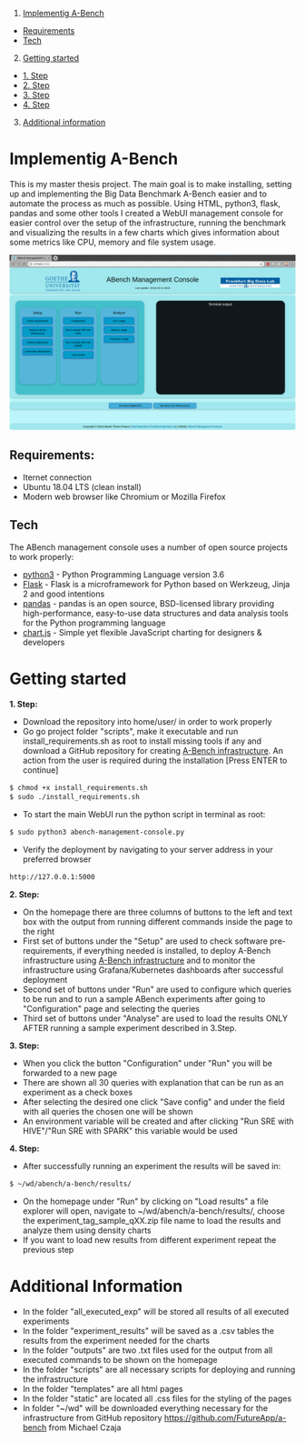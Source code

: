 1. [ Implementig A-Bench ](#implementing)
  - [ Requirements ](#req)
  - [ Tech ](#tech)
2. [ Getting started ](#get)
  - [ 1. Step ](#1st)
  - [ 2. Step ](#2nd)
  - [ 3. Step ](#3rd)
  - [ 4. Step ](#4th)
3. [ Additional information ](#add)

<a name="implementing"></a>
# Implementig A-Bench

This is my master thesis project. The main goal is to make installing, setting up and implementing the Big Data Benchmark A-Bench easier and to automate the process as much as possible.
Using HTML, python3, flask, pandas and some other tools I created a WebUI management console for easier control over the setup of the infrastructure, running the benchmark and visualizing the results in a few charts which gives information about some metrics like CPU, memory and file system usage.

![alt text](https://github.com/o7ka4aln1ka/abench-management-console/blob/master/ABench-Management-Console%20Homepage.png)


<a name="req"></a>
## Requirements:
*  Iternet connection
*  Ubuntu 18.04 LTS (clean install)
*  Modern web browser like Chromium or Mozilla Firefox
<a name="tech"></a>
## Tech
The ABench management console uses a number of open source projects to work properly:
* [python3] - Python Programming Language version 3.6
* [Flask] - Flask is a microframework for Python based on Werkzeug, Jinja 2 and good intentions
* [pandas] - pandas is an open source, BSD-licensed library providing high-performance, easy-to-use data structures and data analysis tools for the Python programming language
* [chart.js] - Simple yet flexible JavaScript charting for designers & developers

<a name="get"></a>
# Getting started
<a name="1st"></a>
**1. Step:**
* Download the repository into home/user/ in order to work properly
* Go go project folder "scripts", make it executable and run install_requirements.sh as root to install missing tools if any and download a GitHub repository for creating [A-Bench infrastructure]. An action from the user is required during the installation [Press ENTER to continue]
```sh
$ chmod +x install_requirements.sh
$ sudo ./install_requirements.sh
```
* To start the main WebUI run the python script in terminal as root:
```sh
$ sudo python3 abench-management-console.py
```
* Verify the deployment by navigating to your server address in your preferred browser
```sh
http://127.0.0.1:5000
```
<a name="2nd"></a>
**2. Step:**
* On the homepage there are three columns of buttons to the left and text box with the output from running different commands inside the page to the right
* First set of buttons under the "Setup" are used to check software pre-requirements, if everything needed is installed, to deploy A-Bench infrastructure using [A-Bench infrastructure] and to monitor the infrastructure using Grafana/Kubernetes dashboards after successful deployment
* Second set of buttons under "Run" are used to configure which queries to be run and to run a sample ABench experiments after going to "Configuration" page and selecting the queries
* Third set of buttons under "Analyse" are used to load the results ONLY AFTER running a sample experiment described in 3.Step.

<a name="3rd"></a>
**3. Step:**
* When you click the button "Configuration" under "Run" you will be forwarded to a new page
* There are shown all 30 queries with explanation that can be run as an experiment as a check boxes
* After selecting the desired one click "Save config" and under the field with all queries the chosen one will be shown
* An environment variable will be created and after clicking "Run SRE with HIVE"/"Run SRE with SPARK" this variable would be used

<a name="4th"></a>
**4. Step:**
* After successfully running an experiment the results will be saved in:
```sh
$ ~/wd/abench/a-bench/results/
```
* On the homepage under "Run" by clicking on "Load results" a file explorer will open, navigate to ~/wd/abench/a-bench/results/, choose the experiment_tag_sample_qXX.zip file name to load the results and analyze them using density charts
* If you want to load new results from different experiment repeat the previous step

<a name="add"></a>
# Additional Information
* In the folder "all_executed_exp" will be stored all results of all executed experiments
* In the folder "experiment_results" will be saved as a .csv tables the results from the experiment needed for the charts
* In the folder "outputs" are two .txt files used for the output from all executed commands to be shown on the homepage
* In the folder "scripts" are all necessary scripts for deploying and running the infrastructure
* In the folder "templates" are all html pages
* In the folder "static" are located all .css files for the styling of the pages
* In folder "~/wd" will be downloaded everything necessary for the infrastructure from GitHub repository https://github.com/FutureApp/a-bench from Michael Czaja

[//]: # (These are reference links used in the body of this note and get stripped out when the markdown processor does its job. There is no need to format nicely because it shouldn't be seen.)

   [python3]: <https://github.com/python>
   [Flask]: <https://github.com/pallets/flask>
   [chart.js]: <https://github.com/chartjs/Chart.js>
   [pandas]: <https://github.com/pandas-dev/pandas>
   [A-Bench infrastructure]: <https://github.com/FutureApp/a-bench>

